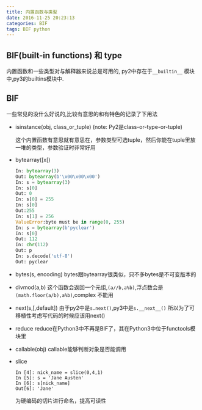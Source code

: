 ```yaml
---
title: 内置函数与类型
date: 2016-11-25 20:23:13
categories: BIF
tags: BIF python
---
```

## BIF(built-in functions) 和 type
内置函数和一些类型对与解释器来说总是可用的, py2中存在于`__builtin__`
模块中,py3的builtins模块中.

## BIF
一些常见的没什么好说的,比较有意思的和有特色的记录了下用法

- isinstance(obj, class_or_tuple) (note: Py2是class-or-type-or-tuple)

    这个内置函数有意思就有意思在，参数类型可选tuple，然后你能在tuple里放
    一堆的类型，参数验证时非常好用

- bytearray([x[)
    ```python
    In: bytearray(3)
    Out: bytearray(b'\x00\x00\x00')
    In: s = bytearray(3)
    In: s[0]
    Out: 0
    In: s[0] = 255
    In: s[0]
    Out:255
    In: s[1] = 256
    ValueError:byte must be in range(0, 255)
    In: s = bytearray(b'pyclear')
    In: s[0]
    Out: 112
    In: chr(112)
    Out: p
    In: s.decode('utf-8')
    Out: pyclear
    ```

- bytes(s, encoding)
  bytes跟bytearray很类似，只不多bytes是不可变版本的
- divmod(a,b)
  这个函数会返回一个元组,`(a//b,a%b)`,浮点数会是`(math.floor(a/b),a%b)`,complex
  不能用
- next(s,[,default])
 由于py2中是`s.next()`,py3中是`s.__next__()`
 所以为了可移植性考虑写代码的时候应该用next()

- reduce
  reduce在Python3中不再是BIF了，其在Python3中位于functools模块里

- callable(obj)
  callable能够判断对象是否能调用

- slice
  ```
  In [4]: nick_name = slice(0,4,1)
  In [5]: s = 'Jane Austen'
  In [6]: s[nick_name]
  Out[6]: 'Jane'
  ```
  为硬编码的切片进行命名，提高可读性
